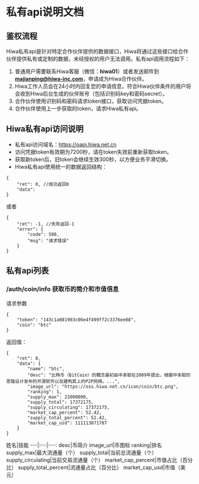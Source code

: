
# 私有api说明文档
## 鉴权流程
Hiwa私有api是针对特定合作伙伴提供的数据接口，Hiwa将通过这些接口给合作伙伴提供私有或定制的数据，未经授权的用户无法调用。私有api调用流程如下：
1. 普通用户需要联系Hiwa客服（微信：**hiwa01**）或者发送邮件到 **majianping@hiwa-inc.com**，申请成为Hiwa合作伙伴。
2. Hiwa工作人员会在24小时内回复您的申请信息，符合Hiwa伙伴条件的用户将会收到Hiwa后台生成的伙伴账号（包括识别码key和密码secret）。
3. 合作伙伴使用识别码和密码请求token接口，获取访问凭据token。
4. 合作伙伴使用上一步获取的token，请求Hiwa私有api。
## Hiwa私有api访问说明
- 私有api访问域名：https://oapi.hiwa.net.cn
- 访问凭据token有效期为7200秒，请在token失效前重新获取token。
- 获取新token后，旧token会继续生效300秒，以方便业务平滑切换。
- Hiwa私有api使用统一的数据返回结构：
```
{
	"ret": 0, //成功返回0
	"data": 
}
```
或者
```
{
	"ret": -1, //失败返回-1
	"error": {
		"code": 500,
		"msg": "请求错误"
	}
}
```
## 私有api列表
###  /auth/coin/info    获取币的简介和市值信息
请求参数
```
{
	"token": "143c1a081903c06e4f499ff2c3376ee08",
	"coin": "btc"
}
```
返回值：
```
{
	"ret": 0,
	"data": {
		"name": "btc",
		"desc": "比特币（BitCoin）的概念最初由中本聪在2009年提出，根据中本聪的思路设计发布的开源软件以及建构其上的P2P网络。...",
		"image_url": "https://oss.hiwa.net.cn/icon/coin/btc.png",
		"ranking": 1,
		"supply_max": 21000000,
		"supply_total": 17372175,
		"supply_circulating": 17372175,
		"market_cap_percent": 52.42,
		"supply_total_percent": 52.42,
		"market_cap_usd": 111113871787
	}
}
```

 姓名|技能
---|:--:|---:
desc|币简介
image_url|币图标
ranking|排名
supply_max|最大流通量（个）
supply_total|当前总流通量（个）
supply_circulating|当前交易流通量（个）
market_cap_percent|市值占比（百分比）
supply_total_percent|流通量占比（百分比）
market_cap_usd|市值（美元）
